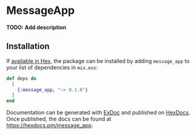 # MessageApp

**TODO: Add description**

## Installation

If [available in Hex](https://hex.pm/docs/publish), the package can be installed
by adding `message_app` to your list of dependencies in `mix.exs`:

```elixir
def deps do
  [
    {:message_app, "~> 0.1.0"}
  ]
end
```

Documentation can be generated with [ExDoc](https://github.com/elixir-lang/ex_doc)
and published on [HexDocs](https://hexdocs.pm). Once published, the docs can
be found at <https://hexdocs.pm/message_app>.

